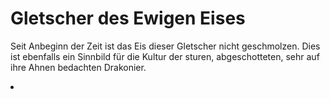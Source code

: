 # Gletscher des Ewigen Eises

Seit Anbeginn der Zeit ist das Eis dieser Gletscher nicht geschmolzen. Dies ist ebenfalls ein Sinnbild für die
Kultur der sturen, abgeschotteten, sehr auf ihre Ahnen bedachten Drakonier.

<procedure title="Städte und besondere Orte">
<list columns="3">
<li><a href="Darnax.md"></a></li>
</list>
</procedure>
